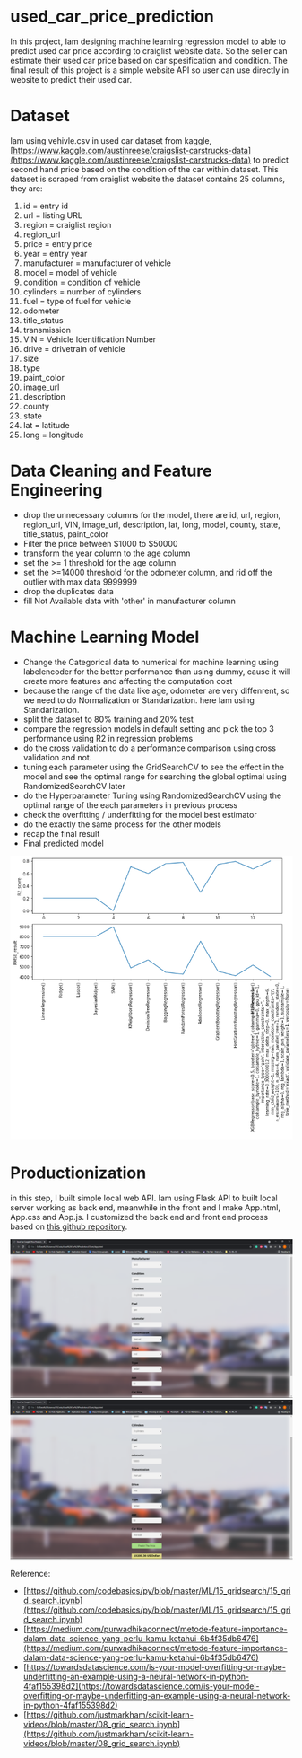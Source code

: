 # used_car_price_prediction
In this project, Iam designing machine learning regression model to able to predict used car price according to craiglist website data. So the seller can estimate their used car price based on car spesification and condition. The final result of this project is a simple website API so user can use directly in website to predict their used car.

# Dataset
Iam using vehivle.csv in used car dataset from kaggle, [https://www.kaggle.com/austinreese/craigslist-carstrucks-data](https://www.kaggle.com/austinreese/craigslist-carstrucks-data) to predict second hand price based on the condition of the car within dataset. This dataset is scraped from craiglist website
the dataset contains 25 columns, they are:

1. id = entry id 
2. url = listing URL
3. region = craiglist region
4. region_url
5. price = entry price
6. year = entry year
7. manufacturer = manufacturer of vehicle
8. model = model of vehicle
9. condition = condition of vehicle
10. cylinders = number of cylinders
11. fuel = type of fuel for vehicle
12. odometer
13. title_status
14. transmission
15. VIN = Vehicle Identification Number
16. drive = drivetrain of vehicle
17. size 
18. type
19. paint_color
20. image_url
21. description
22. county
23. state
24. lat = latitude
25. long = longitude

# Data Cleaning and Feature Engineering

- drop the unnecessary columns for the model, there are id, url, region, region_url, VIN, image_url, description, lat, long, model, county, state, title_status, paint_color
- Filter the price between $1000 to $50000
- transform the year column to the age column
- set the >= 1 threshold for the age column
- set the >=14000 threshold for the odometer column, and rid off the outlier with max data 9999999
- drop the duplicates data
- fill Not Available data with 'other' in manufacturer column

# Machine Learning Model

- Change the Categorical data to numerical for machine learning using labelencoder for the better performance than using dummy, cause it will create more features and affecting the computation cost
- because the range of the data like age, odometer are very diffenrent, so we need to do Normalization or Standarization. here Iam using Standarization.
- split the dataset to 80% training and 20% test
- compare the regression models in default setting and pick the top 3 performance using R2 in regression problems
- do the cross validation to do a performance comparison using cross validation and not.
- tuning each parameter using the GridSearchCV to see the effect in the model and see the optimal range for searching the global optimal using RandomizedSearchCV later
- do the Hyperparameter Tuning using RandomizedSearchCV using the optimal range of the each parameters in previous process
- check the overfitting / underfitting for the model best estimator
- do the exactly the same process for the other models
- recap the final result
- Final predicted model

![](https://github.com/RodzanIskandar/used_craiglist_car_price_prediction/blob/main/images/regression%20model%20compare.png)

# Productionization
in this step, I built simple local web API. Iam using Flask API to built local server working as back end, meanwhile in the front end I make App.html, App.css and App.js. I customized the back end and front end process based on [this github repository](https://github.com/codebasics/py/tree/master/DataScience/BangloreHomePrices). 

![](https://github.com/RodzanIskandar/used_craiglist_car_price_prediction/blob/main/images/Api%201.png)
![](https://github.com/RodzanIskandar/used_craiglist_car_price_prediction/blob/main/images/Api%202.png)

Reference: 


- [https://github.com/codebasics/py/blob/master/ML/15_gridsearch/15_grid_search.ipynb](https://github.com/codebasics/py/blob/master/ML/15_gridsearch/15_grid_search.ipynb)
- [https://medium.com/purwadhikaconnect/metode-feature-importance-dalam-data-science-yang-perlu-kamu-ketahui-6b4f35db6476](https://medium.com/purwadhikaconnect/metode-feature-importance-dalam-data-science-yang-perlu-kamu-ketahui-6b4f35db6476)
- [https://towardsdatascience.com/is-your-model-overfitting-or-maybe-underfitting-an-example-using-a-neural-network-in-python-4faf155398d2](https://towardsdatascience.com/is-your-model-overfitting-or-maybe-underfitting-an-example-using-a-neural-network-in-python-4faf155398d2)
- [https://github.com/justmarkham/scikit-learn-videos/blob/master/08_grid_search.ipynb](https://github.com/justmarkham/scikit-learn-videos/blob/master/08_grid_search.ipynb)
